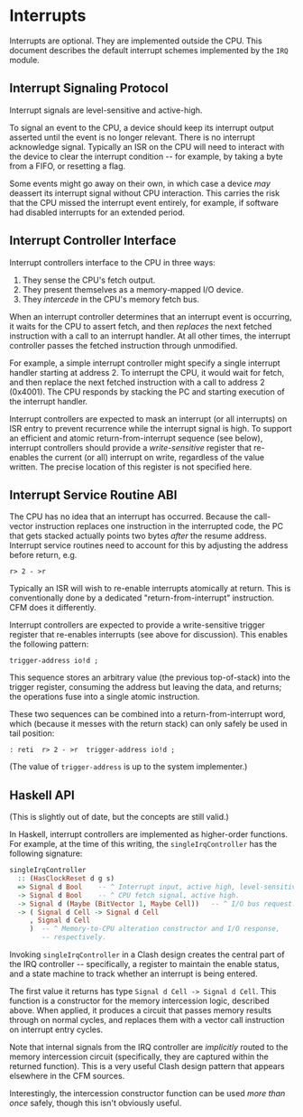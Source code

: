 Interrupts
==========

Interrupts are optional. They are implemented outside the CPU. This document
describes the default interrupt schemes implemented by the `IRQ` module.


Interrupt Signaling Protocol
----------------------------

Interrupt signals are level-sensitive and active-high.

To signal an event to the CPU, a device should keep its interrupt output
asserted until the event is no longer relevant. There is no interrupt
acknowledge signal. Typically an ISR on the CPU will need to interact with the
device to clear the interrupt condition -- for example, by taking a byte from a
FIFO, or resetting a flag.

Some events might go away on their own, in which case a device *may* deassert
its interrupt signal without CPU interaction. This carries the risk that the CPU
missed the interrupt event entirely, for example, if software had disabled
interrupts for an extended period.


Interrupt Controller Interface
------------------------------

Interrupt controllers interface to the CPU in three ways:

1. They sense the CPU's fetch output.
2. They present themselves as a memory-mapped I/O device.
3. They *intercede* in the CPU's memory fetch bus.

When an interrupt controller determines that an interrupt event is occurring, it
waits for the CPU to assert fetch, and then *replaces* the next fetched
instruction with a call to an interrupt handler. At all other times, the
interrupt controller passes the fetched instruction through unmodified.

For example, a simple interrupt controller might specify a single interrupt
handler starting at address 2. To interrupt the CPU, it would wait for fetch,
and then replace the next fetched instruction with a call to address 2 (0x4001).
The CPU responds by stacking the PC and starting execution of the interrupt
handler.

Interrupt controllers are expected to mask an interrupt (or all interrupts) on
ISR entry to prevent recurrence while the interrupt signal is high. To support
an efficient and atomic return-from-interrupt sequence (see below), interrupt
controllers should provide a *write-sensitive* register that re-enables the
current (or all) interrupt on write, regardless of the value written. The
precise location of this register is not specified here.


Interrupt Service Routine ABI
-----------------------------

The CPU has no idea that an interrupt has occurred. Because the call-vector
instruction replaces one instruction in the interrupted code, the PC that gets
stacked actually points two bytes *after* the resume address. Interrupt service
routines need to account for this by adjusting the address before return, e.g.

    r> 2 - >r

Typically an ISR will wish to re-enable interrupts atomically at return. This is
conventionally done by a dedicated "return-from-interrupt" instruction. CFM does
it differently.

Interrupt controllers are expected to provide a write-sensitive trigger register
that re-enables interrupts (see above for discussion). This enables the
following pattern:

    trigger-address io!d ;

This sequence stores an arbitrary value (the previous top-of-stack) into the
trigger register, consuming the address but leaving the data, and returns; the
operations fuse into a single atomic instruction.

These two sequences can be combined into a return-from-interrupt word, which
(because it messes with the return stack) can only safely be used in tail
position:

    : reti  r> 2 - >r  trigger-address io!d ;

(The value of `trigger-address` is up to the system implementer.)


Haskell API
-----------

(This is slightly out of date, but the concepts are still valid.)

In Haskell, interrupt controllers are implemented as higher-order functions. For
example, at the time of this writing, the `singleIrqController` has the
following signature:

```haskell
singleIrqController
  :: (HasClockReset d g s)
  => Signal d Bool    -- ^ Interrupt input, active high, level-sensitive.
  -> Signal d Bool    -- ^ CPU fetch signal, active high.
  -> Signal d (Maybe (BitVector 1, Maybe Cell))   -- ^ I/O bus request.
  -> ( Signal d Cell -> Signal d Cell
     , Signal d Cell
     )  -- ^ Memory-to-CPU alteration constructor and I/O response,
        -- respectively.
```

Invoking `singleIrqController` in a Clash design creates the central part of the
IRQ controller -- specifically, a register to maintain the enable status, and a
state machine to track whether an interrupt is being entered.

The first value it returns has type `Signal d Cell -> Signal d Cell`. This
function is a constructor for the memory intercession logic, described above.
When applied, it produces a circuit that passes memory results through on normal
cycles, and replaces them with a vector call instruction on interrupt entry
cycles.

Note that internal signals from the IRQ controller are *implicitly* routed to
the memory intercession circuit (specifically, they are captured within the
returned function). This is a very useful Clash design pattern that appears
elsewhere in the CFM sources.

Interestingly, the intercession constructor function can be used *more than
once* safely, though this isn't obviously useful.
